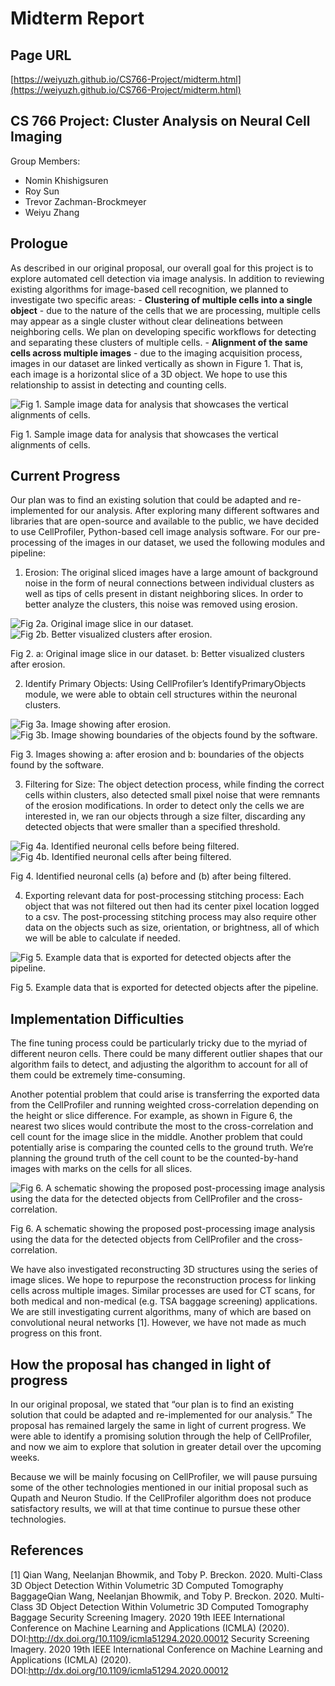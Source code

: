 Midterm Report
==============

## Page URL
[https://weiyuzh.github.io/CS766-Project/midterm.html](https://weiyuzh.github.io/CS766-Project/midterm.html)

## CS 766 Project: Cluster Analysis on Neural Cell Imaging
Group Members:
- Nomin Khishigsuren
- Roy Sun
- Trevor Zachman-Brockmeyer
- Weiyu Zhang

## Prologue
As described in our original proposal, our overall goal for this project is to explore automated cell detection via image analysis. In addition to reviewing existing algorithms for image-based cell recognition, we planned to investigate two specific areas:
    - **Clustering of multiple cells into a single object** - due to the nature of the cells that we are processing, multiple cells may appear as a single cluster without clear delineations between neighboring cells. We plan on developing specific workflows for detecting and separating these clusters of multiple cells.
    -  **Alignment of the same cells across multiple images** - due to the imaging acquisition process, images in our dataset are linked vertically as shown in Figure 1. That is, each image is a horizontal slice of a 3D object. We hope to use this relationship to assist in detecting and counting cells.


![Fig 1. Sample image data for analysis that showcases the vertical alignments of cells.](images/midterm_figure_1.png)

Fig 1. Sample image data for analysis that showcases the vertical alignments of cells.

## Current Progress
Our plan was to find an existing solution that could be adapted and re-implemented for our analysis. After exploring many different softwares and libraries that are open-source and available to the public, we have decided to use CellProfiler, Python-based cell image analysis software. For our pre-processing of the images in our dataset, we used the following modules and pipeline: 

1. Erosion: 
The original sliced images have a large amount of background noise in the form of neural connections between individual clusters as well as tips of cells present in distant neighboring slices. In order to better analyze the clusters, this noise was removed using erosion. 

![Fig 2a. Original image slice in our dataset.](images/midterm_figure_2a.png) ![Fig 2b. Better visualized clusters after erosion.](images/midterm_figure_2b.png)

Fig 2. a: Original image slice in our dataset. b: Better visualized clusters after erosion.

2. Identify Primary Objects: 
Using CellProfiler’s IdentifyPrimaryObjects module, we were able to obtain cell structures within the neuronal clusters.

![Fig 3a. Image showing after erosion.](images/midterm_figure_3a.png) ![Fig 3b. Image showing boundaries of the objects found by the software.](images/midterm_figure_3b.png)

Fig 3. Images showing a: after erosion and b: boundaries of the objects found by the software.

3. Filtering for Size: 
The object detection process, while finding the correct cells within clusters, also detected small pixel noise that were remnants of the erosion modifications. In order to detect only the cells we are interested in, we ran our objects through a size filter, discarding any detected objects that were smaller than a specified threshold.

![Fig 4a. Identified neuronal cells before being filtered.](images/midterm_figure_4a.png) ![Fig 4b. Identified neuronal cells after being filtered.](images/midterm_figure_4b.png)

Fig 4. Identified neuronal cells (a) before and (b) after being filtered.

4. Exporting relevant data for post-processing stitching process: 
Each object that was not filtered out then had its center pixel location logged to a csv. The post-processing stitching process may also require other data on the objects such as size, orientation, or brightness, all of which we will be able to calculate if needed. 

![Fig 5. Example data that is exported for detected objects after the pipeline.](images/midterm_figure_5.png)

Fig 5. Example data that is exported for detected objects after the pipeline.


## Implementation Difficulties

The fine tuning process could be particularly tricky due to the myriad of different neuron cells. There could be many different outlier shapes that our algorithm fails to detect, and adjusting the algorithm to account for all of them could be extremely time-consuming. 

Another potential problem that could arise is transferring the exported data from the CellProfiler and running weighted cross-correlation depending on the height or slice difference. For example, as shown in Figure 6, the nearest two slices would contribute the most to the cross-correlation and cell count for the image slice in the middle. Another problem that could potentially arise is comparing the counted cells to the ground truth. We’re planning the ground truth of the cell count to be the counted-by-hand images with marks on the cells for all slices. 

![Fig 6. A schematic showing the proposed post-processing image analysis using the data for the detected objects from CellProfiler and the cross-correlation.](images/midterm_figure_6.png)

Fig 6. A schematic showing the proposed post-processing image analysis using the data for the detected objects from CellProfiler and the cross-correlation.

We have also investigated reconstructing 3D structures using the series of image slices. We hope to repurpose the reconstruction process for linking cells across multiple images. Similar processes are used for CT scans, for both medical and non-medical (e.g. TSA baggage screening) applications. We are still investigating current algorithms, many of which are based on convolutional neural networks [1]. However, we have not made as much progress on this front.


## How the proposal has changed in light of progress

In our original proposal,  we stated that “our plan is to find an existing solution that could be adapted and re-implemented for our analysis.” The proposal has remained largely the same in light of current progress. We were able to identify a promising solution through the help of CellProfiler, and now we aim to explore that solution in greater detail over the upcoming weeks. 

Because we will be mainly focusing on CellProfiler, we will pause pursuing some of the other technologies mentioned in our initial proposal such as Qupath and Neuron Studio. If the CellProfiler algorithm does not produce satisfactory results, we will at that time continue to pursue these other technologies. 


## References

[1] Qian Wang, Neelanjan Bhowmik, and Toby P. Breckon. 2020. Multi-Class 3D Object Detection Within Volumetric 3D Computed Tomography BaggageQian Wang, Neelanjan Bhowmik, and Toby P. Breckon. 2020. Multi-Class 3D Object Detection Within Volumetric 3D Computed Tomography Baggage Security Screening Imagery. 2020 19th IEEE International Conference on Machine Learning and Applications (ICMLA) (2020). DOI:http://dx.doi.org/10.1109/icmla51294.2020.00012 Security Screening Imagery. 2020 19th IEEE International Conference on Machine Learning and Applications (ICMLA) (2020). DOI:http://dx.doi.org/10.1109/icmla51294.2020.00012
